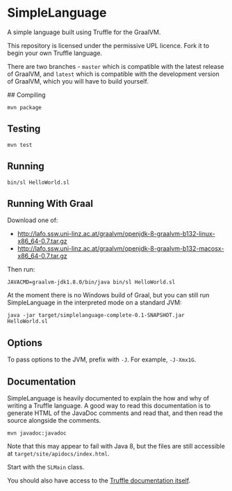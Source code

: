 # SimpleLanguage

A simple language built using Truffle for the GraalVM.

This repository is licensed under the permissive UPL licence. Fork it to begin
your own Truffle language.

There are two branches - `master` which is compatible with the latest release of
GraalVM, and `latest` which is compatible with the development version of
GraalVM, which you will have to build yourself.

## Compiling

    mvn package

## Testing

    mvn test

## Running

    bin/sl HelloWorld.sl

## Running With Graal

Download one of:

* http://lafo.ssw.uni-linz.ac.at/graalvm/openjdk-8-graalvm-b132-linux-x86_64-0.7.tar.gz
* http://lafo.ssw.uni-linz.ac.at/graalvm/openjdk-8-graalvm-b132-macosx-x86_64-0.7.tar.gz

Then run:

    JAVACMD=graalvm-jdk1.8.0/bin/java bin/sl HelloWorld.sl

At the moment there is no Windows build of Graal, but you can still run
SimpleLanguage in the interpreted mode on a standard JVM:

    java -jar target/simplelanguage-complete-0.1-SNAPSHOT.jar HelloWorld.sl

## Options

To pass options to the JVM, prefix with `-J`. For example, `-J-Xmx1G`.

## Documentation

SimpleLanguage is heavily documented to explain the how and why of writing a
Truffle language. A good way to read this documentation is to generate HTML of
the JavaDoc comments and read that, and then read the source alongside the
comments.

    mvn javadoc:javadoc

Note that this may appear to fail with Java 8, but the files are still
accessible at `target/site/apidocs/index.html`.

Start with the `SLMain` class.

You should also have access to the [Truffle documentation
itself](http://lafo.ssw.uni-linz.ac.at/javadoc/graalvm/all/index.html).
